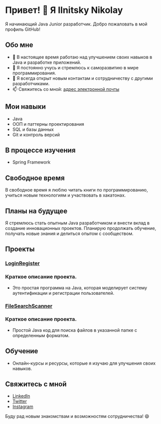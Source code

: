 # Привет! 👋 Я Ilnitsky Nikolay

 Я начинающий Java Junior разработчик. Добро пожаловать в мой профиль GitHub!

## Обо мне

- 🔭 В настоящее время работаю над улучшением своих навыков в Java и разработке приложений.
- 🌱 Я постоянно учусь и стремлюсь к саморазвитию в мире программирования.
- 👯 Я всегда открыт новым контактам и сотрудничеству с другими разработчиками.
- 📫 Свяжитесь со мной: [адрес электронной почты](mailto:ваша_почта@example.com)

## Мои навыки

- Java
- ООП и паттерны проектирования
- SQL и базы данных
- Git и контроль версий

## В процессе изучения

- Spring Framework

## Свободное время

В свободное время я люблю читать книги по программированию, учиться новым технологиям и участвовать в хакатонах.

## Планы на будущее

Я стремлюсь стать опытным Java разработчиком и внести вклад в создание инновационных проектов. Планирую продолжать обучение, получать новые знания и делиться опытом с сообществом.

## Проекты

### [LoginRegister](https://github.com/NikGitR-1/LoginRegister.git)

### Краткое описание проекта.
- Это простая программа на Java, которая моделирует систему аутентификации и регистрации пользователей.

### [FileSearchScanner](https://github.com/NikGitR-1/FileSearchScanner.git)

### Краткое описание проекта.
- Простой Java код для поиска файлов в указанной папке с определенным форматом.

## Обучение

- Онлайн-курсы и ресурсы, которые я изучаю для улучшения своих навыков.

## Свяжитесь с мной

- [LinkedIn](ссылка_на_ваш_linkedin)
- [Twitter](ссылка_на_ваш_twitter)
- [Instagram](ссылка_на_ваш_instagram)

Буду рад новым знакомствам и возможностям сотрудничества! 😄
